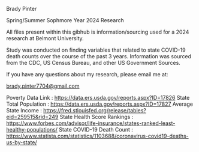 Brady Pinter

Spring/Summer Sophmore Year 2024 Research

All files present within this gibhub is information/sourcing used for a 2024 research at Belmont University. 

Study was conducted on finding variables that related to state COVID-19 death counts over the course of the past 3 years. Information was sourced from the CDC, US Census Bureau, and other US Government Sources.

If you have any questions about my research, please email me at:

brady.pinter7704@gmail.com


Poverty Data Link : https://data.ers.usda.gov/reports.aspx?ID=17826
State Total Population : https://data.ers.usda.gov/reports.aspx?ID=17827
Average State Income : https://fred.stlouisfed.org/release/tables?eid=259515&rid=249
State Health Score Rankings : https://www.forbes.com/advisor/life-insurance/states-ranked-least-healthy-populations/
State COVID-19 Death Count : https://www.statista.com/statistics/1103688/coronavirus-covid19-deaths-us-by-state/

